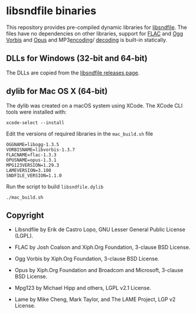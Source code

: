 libsndfile binaries
===================

This repository provides pre-compiled dynamic libraries for
[libsndfile](http://www.mega-nerd.com/libsndfile/). The files have no
dependencies on other libraries, support for
[FLAC](https://xiph.org/flac/) and 
[Ogg Vorbis](http://xiph.org/vorbis/) and 
[Opus](https://opus-codec.org/) and 
MP3[encoding](https://lame.sourceforge.io/)/
[decoding](https://mpg123.org/)
is built-in statically.


DLLs for Windows (32-bit and 64-bit)
------------------------------------

The DLLs are copied from the [libsndfile releases page](https://github.com/libsndfile/libsndfile/releases).

dylib for Mac OS X (64-bit)
---------------------------

The dylib was created on a macOS system using XCode.
The XCode CLI tools were installed with:

    xcode-select --install

Edit the versions of required libraries in the `mac_build.sh` file

    OGGNAME=libogg-1.3.5
    VORBISNAME=libvorbis-1.3.7
    FLACNAME=flac-1.3.3
    OPUSNAME=opus-1.3.1
    MPG123VERSION=1.29.3
    LAMEVERSION=3.100
    SNDFILE_VERSION=1.1.0

Run the script to build `libsndfile.dylib`

    ./mac_build.sh

Copyright
---------

* Libsndfile by Erik de Castro Lopo, GNU Lesser General Public License (LGPL).

* FLAC by Josh Coalson and Xiph.Org Foundation, 3-clause BSD License.

* Ogg Vorbis by Xiph.Org Foundation, 3-clause BSD License.

* Opus by Xiph.Org Foundation and Broadcom and Microsoft, 3-clause BSD License.

* Mpg123 by Michael Hipp and others, LGPL v2.1 License.

* Lame by Mike Cheng, Mark Taylor, and The LAME Project, LGP v2 License.
